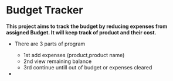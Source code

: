 # Budget Tracker
<b>This project aims to track the budget by reducing expenses from assigned Budget. It will keep track of product and their cost.</b>

- There are 3 parts of program
    - 1st add expenses (product,product name)
    - 2nd view remaining balance
    - 3rd continue untill out of budget or expenses cleared

- 